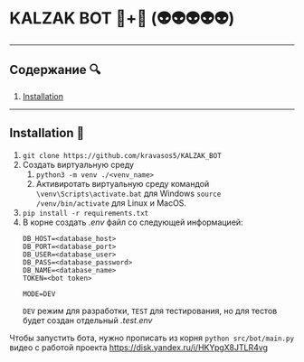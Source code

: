 # KALZAK BOT 🎒+💩 (👽👽👽👽👽)

---

## Содержание 🔍
1. [Installation](#installation)

---

## Installation 🔧 <a id="installation"></a>

1. `git clone https://github.com/kravasos5/KALZAK_BOT`
2. Создать виртуальную среду
    1. `python3 -m venv ./<venv_name>`
    2. Активиротать виртуальную среду командой
    `\venv\Scripts\activate.bat` для Windows
    `source /venv/bin/activate` для Linux и MacOS.
3. `pip install -r requirements.txt`
4. В корне создать *.env* файл со следующей информацией:
    ```
    DB_HOST=<database_host>
    DB_PORT=<database_port>
    DB_USER=<database_user>
    DB_PASS=<database_password>
    DB_NAME=<database_name>
    TOKEN=<bot token>

    MODE=DEV
    ```
    `DEV` режим для разработки, `TEST` для тестирования, но для тестов будет создан отдельный *.test.env*
   
Чтобы запустить бота, нужно прописать из корня `python src/bot/main.py`
видео с работой проекта https://disk.yandex.ru/i/HKYpgX8JTLR4vg
